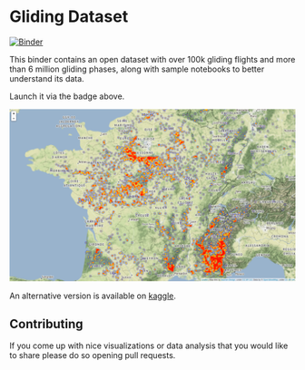 # Gliding Dataset

[![Binder](http://mybinder.org/badge.svg)](http://mybinder.org/v2/gh/ezgliding/goigc/master?filepath=gliding-data-starter.ipynb)

This binder contains an open dataset with over 100k gliding flights and more
than 6 million gliding phases, along with sample notebooks to better
understand its data.

Launch it via the badge above.

![heatmap](./heatmap.png)

An alternative version is available on
[kaggle](https://www.kaggle.com/rochaporto/gliding-data-starter/notebook).

## Contributing

If you come up with nice visualizations or data analysis that you would like to
share please do so opening pull requests.

